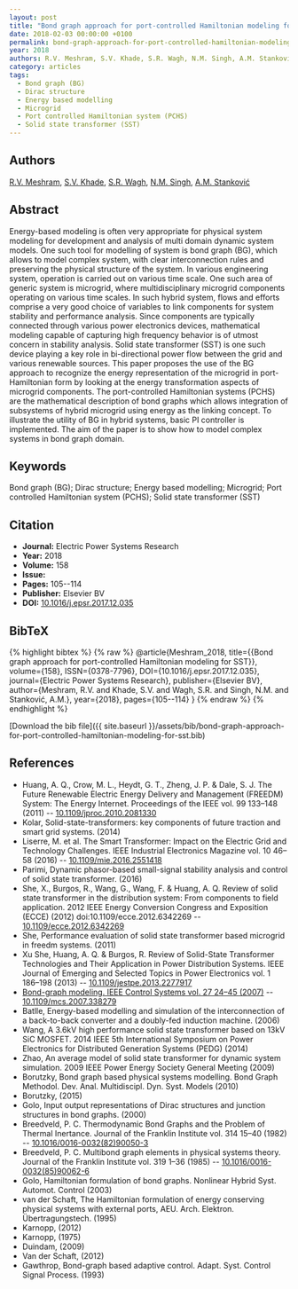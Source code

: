 ```yaml
---
layout: post
title: "Bond graph approach for port-controlled Hamiltonian modeling for SST"
date: 2018-02-03 00:00:00 +0100
permalink: bond-graph-approach-for-port-controlled-hamiltonian-modeling-for-sst
year: 2018
authors: R.V. Meshram, S.V. Khade, S.R. Wagh, N.M. Singh, A.M. Stanković
category: articles
tags:
  - Bond graph (BG)
  - Dirac structure
  - Energy based modelling
  - Microgrid
  - Port controlled Hamiltonian system (PCHS)
  - Solid state transformer (SST)
---
```

 
## Authors
[R.V. Meshram](authors/ragini-v-meshram), [S.V. Khade](authors/shubhangi-khade), [S.R. Wagh](authors/sushama-r-wagh), [N.M. Singh](authors/navdeep-m-singh), [A.M. Stanković](authors/aleksandar-m-stankovic)
 
## Abstract
Energy-based modeling is often very appropriate for physical system modeling for development and analysis of multi domain dynamic system models. One such tool for modelling of system is bond graph (BG), which allows to model complex system, with clear interconnection rules and preserving the physical structure of the system. In various engineering system, operation is carried out on various time scale. One such area of generic system is microgrid, where multidisciplinary microgrid components operating on various time scales. In such hybrid system, flows and efforts comprise a very good choice of variables to link components for system stability and performance analysis. Since components are typically connected through various power electronics devices, mathematical modeling capable of capturing high frequency behavior is of utmost concern in stability analysis. Solid state transformer (SST) is one such device playing a key role in bi-directional power flow between the grid and various renewable sources. This paper proposes the use of the BG approach to recognize the energy representation of the microgrid in port-Hamiltonian form by looking at the energy transformation aspects of microgrid components. The port-controlled Hamiltonian systems (PCHS) are the mathematical description of bond graphs which allows integration of subsystems of hybrid microgrid using energy as the linking concept. To illustrate the utility of BG in hybrid systems, basic PI controller is implemented. The aim of the paper is to show how to model complex systems in bond graph domain.
 
## Keywords
Bond graph (BG); Dirac structure; Energy based modelling; Microgrid; Port controlled Hamiltonian system (PCHS); Solid state transformer (SST)
 
## Citation
- **Journal:** Electric Power Systems Research
- **Year:** 2018
- **Volume:** 158
- **Issue:** 
- **Pages:** 105--114
- **Publisher:** Elsevier BV
- **DOI:** [10.1016/j.epsr.2017.12.035](https://doi.org/10.1016/j.epsr.2017.12.035)
 
## BibTeX
{% highlight bibtex %}
{% raw %}
@article{Meshram_2018,
  title={{Bond graph approach for port-controlled Hamiltonian modeling for SST}},
  volume={158},
  ISSN={0378-7796},
  DOI={10.1016/j.epsr.2017.12.035},
  journal={Electric Power Systems Research},
  publisher={Elsevier BV},
  author={Meshram, R.V. and Khade, S.V. and Wagh, S.R. and Singh, N.M. and Stanković, A.M.},
  year={2018},
  pages={105--114}
}
{% endraw %}
{% endhighlight %}
 
[Download the bib file]({{ site.baseurl }}/assets/bib/bond-graph-approach-for-port-controlled-hamiltonian-modeling-for-sst.bib)
 
## References
- Huang, A. Q., Crow, M. L., Heydt, G. T., Zheng, J. P. & Dale, S. J. The Future Renewable Electric Energy Delivery and Management (FREEDM) System: The Energy Internet. Proceedings of the IEEE vol. 99 133–148 (2011) -- [10.1109/jproc.2010.2081330](https://doi.org/10.1109/jproc.2010.2081330)
- Kolar, Solid-state-transformers: key components of future traction and smart grid systems. (2014)
- Liserre, M. et al. The Smart Transformer: Impact on the Electric Grid and Technology Challenges. IEEE Industrial Electronics Magazine vol. 10 46–58 (2016) -- [10.1109/mie.2016.2551418](https://doi.org/10.1109/mie.2016.2551418)
- Parimi, Dynamic phasor-based small-signal stability analysis and control of solid state transformer. (2016)
- She, X., Burgos, R., Wang, G., Wang, F. & Huang, A. Q. Review of solid state transformer in the distribution system: From components to field application. 2012 IEEE Energy Conversion Congress and Exposition (ECCE) (2012) doi:10.1109/ecce.2012.6342269 -- [10.1109/ecce.2012.6342269](https://doi.org/10.1109/ecce.2012.6342269)
- She, Performance evaluation of solid state transformer based microgrid in freedm systems. (2011)
- Xu She, Huang, A. Q. & Burgos, R. Review of Solid-State Transformer Technologies and Their Application in Power Distribution Systems. IEEE Journal of Emerging and Selected Topics in Power Electronics vol. 1 186–198 (2013) -- [10.1109/jestpe.2013.2277917](https://doi.org/10.1109/jestpe.2013.2277917)
- [Bond-graph modeling. IEEE Control Systems vol. 27 24–45 (2007)](bond-graph-modeling) -- [10.1109/mcs.2007.338279](https://doi.org/10.1109/mcs.2007.338279)
- Batlle, Energy-based modelling and simulation of the interconnection of a back-to-back converter and a doubly-fed induction machine. (2006)
- Wang, A 3.6kV high performance solid state transformer based on 13kV SiC MOSFET. 2014 IEEE 5th International Symposium on Power Electronics for Distributed Generation Systems (PEDG) (2014)
- Zhao, An average model of solid state transformer for dynamic system simulation. 2009 IEEE Power Energy Society General Meeting (2009)
- Borutzky, Bond graph based physical systems modelling. Bond Graph Methodol. Dev. Anal. Multidiscipl. Dyn. Syst. Models (2010)
- Borutzky, (2015)
- Golo, Input output representations of Dirac structures and junction structures in bond graphs. (2000)
- Breedveld, P. C. Thermodynamic Bond Graphs and the Problem of Thermal Inertance. Journal of the Franklin Institute vol. 314 15–40 (1982) -- [10.1016/0016-0032(82)90050-3](https://doi.org/10.1016/0016-0032(82)90050-3)
- Breedveld, P. C. Multibond graph elements in physical systems theory. Journal of the Franklin Institute vol. 319 1–36 (1985) -- [10.1016/0016-0032(85)90062-6](https://doi.org/10.1016/0016-0032(85)90062-6)
- Golo, Hamiltonian formulation of bond graphs. Nonlinear Hybrid Syst. Automot. Control (2003)
- van der Schaft, The Hamiltonian formulation of energy conserving physical systems with external ports, AEU. Arch. Elektron. Übertragungstech. (1995)
- Karnopp, (2012)
- Karnopp, (1975)
- Duindam, (2009)
- Van der Schaft, (2012)
- Gawthrop, Bond-graph based adaptive control. Adapt. Syst. Control Signal Process. (1993)


